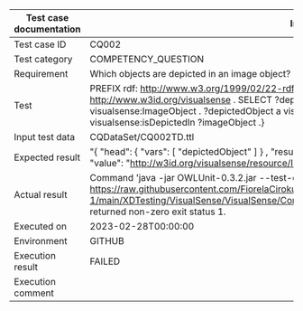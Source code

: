 | Test case documentation |                                                                                                                                             Information                                                                                                                                              |
| ----------------------- | ---------------------------------------------------------------------------------------------------------------------------------------------------------------------------------------------------------------------------------------------------------------------------------------------------- |
| Test case ID            | CQ002                                                                                                                                                                                                                                                                                                |
| Test category           | COMPETENCY_QUESTION                                                                                                                                                                                                                                                                                  |
| Requirement             | Which objects are depicted in an image object?                                                                                                                                                                                                                                                       |
| Test                    | PREFIX rdf: <http://www.w3.org/1999/02/22-rdf-syntax-ns#> . PREFIX visualsense: <http://www.w3id.org/visualsense> . SELECT ?depictedObject  WHERE { ?imageObject a visualsense:ImageObject . ?depictedObject a visualsense:DepictedObject . ?depictedObject visualsense:isDepictedIn ?imageObject .} |
| Input test data         | CQDataSet/CQ002TD.ttl                                                                                                                                                                                                                                                                                |
| Expected result         | "{  \"head\": {  \"vars\": [  \"depictedObject\" ] } ,  \"results\": {  \"bindings\": [ {  \"depictedObject\": {  \"type\":  \"uri\" ,  \"value\":  \"http://w3id.org/visualsense/resource/ImageObject/image_object_2384656\" } } ] } }"                                                             |
| Actual result           | Command 'java -jar OWLUnit-0.3.2.jar --test-case https://raw.githubusercontent.com/FiorelaCiroku/visualsense-1/main/XDTesting/VisualSense/VisualSense/CompetencyQuestionVerificationTest/CQTestCase/CQ002.ttl' returned non-zero exit status 1.                                                      |
| Executed on             | 2023-02-28T00:00:00                                                                                                                                                                                                                                                                                  |
| Environment             | GITHUB                                                                                                                                                                                                                                                                                               |
| Execution result        | FAILED                                                                                                                                                                                                                                                                                               |
| Execution comment       |                                                                                                                                                                                                                                                                                                      |
